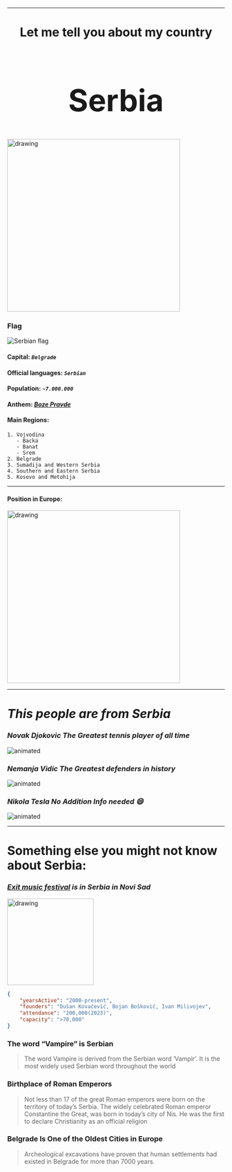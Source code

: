 ___

<h1 align="center">Let me tell you about my country</h1>

 <h1 align="center" style="font-size: 70px"> <strong>Serbia</strong> </h1>
<img src="https://upload.wikimedia.org/wikipedia/commons/thumb/5/59/Serbien_topo.png/310px-Serbien_topo.png" alt="drawing" width="400"/> 

### Flag 

![Serbian flag](https://upload.wikimedia.org/wikipedia/commons/thumb/f/ff/Flag_of_Serbia.svg/125px-Flag_of_Serbia.svg.png)

#### Capital: *`Belgrade`*
#### Official languages: *`Serbian`*
#### Population: *`~7.000.000`*
#### Anthem: *[Boze Pravde](https://en.wikipedia.org/wiki/File:National_anthem_of_Serbia,_performed_by_the_United_States_Navy_Band.wav)*
#### Main Regions: 
    1. Vojvodina 
       - Backa
       - Banat
       - Srem
    2. Belgrade
    3. Sumadija and Western Serbia
    4. Southern and Eastern Serbia
    5. Kosovo and Metohija

___
#### Position in Europe:

<img src="https://upload.wikimedia.org/wikipedia/commons/thumb/1/1f/Location_of_Serbia_in_Europe%2C_Kosovo_included.png/800px-Location_of_Serbia_in_Europe%2C_Kosovo_included.png" alt="drawing" width="400"/>

___
# *This people are from Serbia*

### ***Novak Djokovic The Greatest tennis player of all time*** 

<img src="https://media.giphy.com/media/repH2w4IgeEvP2sLYz/giphy.gif?cid=790b7611xzizgvfxtx1fapn221h52tin6bpl04159b10wpw8&ep=v1_gifs_search&rid=giphy.gif&ct=g" alt="animated" /> 

### ***Nemanja Vidic The Greatest defenders in history***

<img src="https://media.giphy.com/media/v1.Y2lkPTc5MGI3NjExbDl4Ynkwc3Ezang1ZmUzOHVjdzNpZXdsYmUyMDlmN2psOW50eWp6ZiZlcD12MV9naWZzX3NlYXJjaCZjdD1n/pty6d7DDZthWYDCEAg/giphy.gif" alt="animated" />

### ***Nikola Tesla No Addition Info needed :smile:***

<img src="https://media.giphy.com/media/v1.Y2lkPTc5MGI3NjExYW82eG5tb29yMWJzZGVkemhiMmU4bWNpdnI3dWcxcW1zNmVyMTUyeSZlcD12MV9naWZzX3NlYXJjaCZjdD1n/5oJrmKCi1YnZ6v6vXK/giphy.gif" alt="animated" />

___

# Something else you might not know about Serbia:

### ***[Exit music festival](https://www.exitfest.org/) is in Serbia in Novi Sad***

<img src="https://www.exitfest.org/wp-content/uploads/2021/07/exit-logo-2022.svg" alt="drawing" width="200"/> 

``` json
{
    "yearsActive": "2000-present",
    "founders": "Dušan Kovačević, Bojan Bošković, Ivan Milivojev",
    "attendance": "200,000(2023)",
    "capacity": ">70,000"
}

```

### The word “Vampire” is Serbian 

>The word Vampire is derived from the Serbian word ‘Vampir’. It is the most widely used Serbian word throughout the world


### Birthplace of Roman Emperors

>Not less than 17  of the great Roman emperors were born on the territory of today’s Serbia. The widely celebrated Roman emperor Constantine the Great, was born in today’s city of Nis. He was the first to declare Christianity as an official religion
        

### Belgrade Is One of the Oldest Cities in Europe

>Archeological excavations have proven that human settlements had existed in Belgrade for more than 7000 years. 






